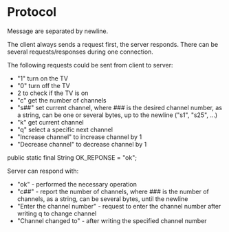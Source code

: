 # Protocol

Message are separated by newline.

The client always sends a request first, the server responds.
There can be several requests/responses during one connection.

The following requests could be sent from client to server:

* "1" turn on the TV
* "0" turn off the TV
* 2 to check if the TV is on
* "c" get the number of channels
* "s##" set current channel, where ### is the desired channel number, as a string, can be one
  or several bytes, up to the newline ("s1", "s25", ...)
* "k" get current channel
* "q" select a specific next channel
* "Increase channel" to increase channel by 1
* "Decrease channel" to decrease channel by 1


public static final String OK_REPONSE = "ok";


Server can respond with:

* "ok"  - performed the necessary operation
* "c##"  - report the number of channels, where ### is the number of channels, as a string, 
  can be several bytes, until the newline
* "Enter the channel number" - request to enter the channel number after writing q
  to change channel
* "Channel changed to" - after writing the specified channel number